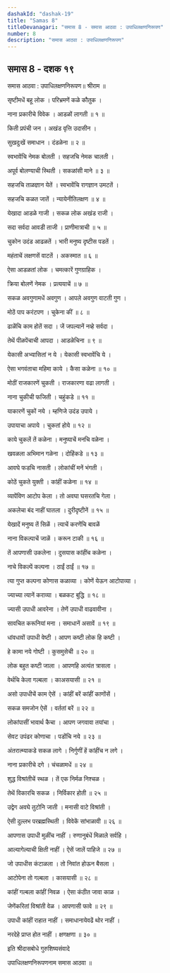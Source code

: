 ```yaml
---
dashakId: "dashak-19"
title: "Samas 8"
titleDevanagari: "समास 8 - समास आठवा : उपाधिलक्षणनिरूपण"
number: 8
description: "समास आठवा : उपाधिलक्षणनिरूपण"
---
```


## समास 8 - दशक १९

समास आठवा : उपाधिलक्षणनिरूपण॥ श्रीराम ॥

सृष्टीमधें बहू लोक । परिभ्रमणें कळे कौतुक ।

नाना प्रकारीचे विवेक । आडळों लागती ॥ १ ॥

किती प्रपंची जन । अखंड वृत्ति उदासीन ।

सुखदुःखें समाधान । दंडळेना ॥ २ ॥

स्वभावेंचि नेमक बोलती । सहजचि नेमक चालती ।

अपूर्व बोलण्याची स्थिती । सकळांसी माने ॥ ३ ॥

सहजचि ताळज्ञान येतें । स्वभावेंचि रागज्ञान उमटतें ।

सहजचि कळत जातें । न्यायेनीतिलक्षण ॥ ४ ॥

येखादा आडळे गाजी । सकळ लोक अखंड राजी ।

सदा सर्वदा आवडी ताजी । प्राणीमात्राची ॥ ५ ॥

चुकोन उदंड आढळतें । भारी मनुष्य दृष्टीस पडतें ।

महंताचें लक्षणसें वाटतें । अकस्मात ॥ ६ ॥

ऐसा आडळतां लोक । चमत्कारें गुणग्राहिक ।

क्रिया बोलणें नेमक । प्रत्ययाचें ॥ ७ ॥

सकळ अवगुणामधें अवगुण । आपले अवगुण वाटती गुण ।

मोठें पाप करंटपण । चुकेना कीं ॥ ८ ॥

ढाळेंचि काम होतें सदा । जें जपल्यानें नव्हे सर्वदा ।

तेथें पीळपेंचाची आपदा । आडळेचिना ॥ ९ ॥

येकासी अभ्यासितां न ये । येकासी स्वभावेंचि ये ।

ऐसा भगवंताचा महिमा काये । कैसा कळेना ॥ १० ॥

मोठीं राजकारणें चुकती । राजकारणा वढा लागती ।

नाना चुकीची फजिती । चहुंकडे ॥ ११ ॥

याकारणें चुकों नये । म्हणिजे उदंड उपाये ।

उपायाचा अपाये । चुकतां होये ॥ १२ ॥

काये चुकलें तें कळेना । मनुष्याचें मनचि वळेना ।

खवळला अभिमान गळेना । दोहिंकडे ॥ १३ ॥

आवघे फडचि नासती । लोकांचीं मनें भंगती ।

कोठें चुकते युक्ती । कांहीं कळेना ॥ १४ ॥

व्यापेंविण आटोप केला । तो अवघा घसरतचि गेला ।

अकलेचा बंद नाहीं घातला । दुरीदृष्टीनें ॥ १५ ॥

येखादें मनुष्य तें सिळें । त्याचें करणेंचि बावळें

नाना विकल्पाचें जाळें । करून टाकी ॥ १६ ॥

तें आपणासी उकलेना । दुसयास कांहींच कळेना ।

नाचे विकल्पें कल्पना । ठाईं ठाईं ॥ १७ ॥

त्या गुप्त कल्पना कोणास कळाव्या । कोणें येऊन आटोपाव्या ।

ज्याच्या त्यानें कराव्या । बळकट बुद्धि ॥ १८ ॥

ज्यासी उपाधी आवरेना । तेणें उपाधी वाढवावीना ।

सावचित करूनियां मना । समाधानें असावें ॥ १९ ॥

धांवधावों उपाधी वेष्टी । आपण कष्टी लोक हि कष्टी ।

हे कामा नये गोष्टी । कुसमुसेची ॥ २० ॥

लोक बहुत कष्टी जाला । आपणहि अत्यंत त्रासला ।

वेर्थचि केला गल्बला । काअसयासी ॥ २१ ॥

असो उपाधीचें काम ऐसें । कांहीं बरें कांहीं काणोंसें ।

सकळ समजोन ऐसें । वर्ततां बरें ॥ २२ ॥

लोकांपासीं भावार्थ कैचा । आपण जगवावा तयांचा ।

सेवट उपंढर कोणाचा । पडोंचि नये ॥ २३ ॥

अंतरात्म्याकडे सकळ लागे । निर्गुणीं हें कांहींच न लगे ।

नाना प्रकारीचे दगे । चंचळामधें ॥ २४ ॥

शुद्ध विश्रांतीचें स्थळ । तें एक निर्मळ निश्चळ ।

तेथें विकारचि सकळ । निर्विकार होती ॥ २५ ॥

उद्वेग अवघे तुटोनि जाती । मनासी वाटे विश्रांती ।

ऐसी दुल्लभ परब्रह्मस्थिती । विवेकें सांभाळावी ॥ २६ ॥

आपणास उपाधी मुळींच नाहीं । रुणानुबंधें मिळाले सर्वहि ।

आल्यागेल्याची क्षिती नाहीं । ऐसें जालें पाहिजे ॥ २७ ॥

जो उपाधीस कंटाळला । तो निवांत होऊन बैसला ।

आटोपेना तो गल्बला । कासयासी ॥ २८ ॥

कांहीं गल्बला कांहीं निवळ । ऐसा कंठीत जावा काळ ।

जेणेंकरितां विश्रांती वेळ । आपणासी फावे ॥ २९ ॥

उपाधी कांहीं राहात नाहीं । समाधानायेवढें थोर नाहीं ।

नरदेहे प्राप्त होत नाहीं । क्षणक्षणा ॥ ३० ॥

इति श्रीदासबोधे गुरुशिष्यसंवादे

उपाधिलक्षणनिरूपणनाम समास आठवा ॥